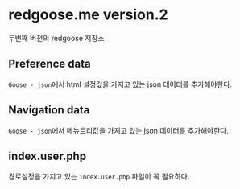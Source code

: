 # redgoose.me version.2

두번째 버전의 redgoose 저장소


## Preference data
`Goose - json`에서 html 설정값을 가지고 있는 json 데이터를 추가해야한다.


## Navigation data
`Goose - json`에서 메뉴트리값을 가지고 있는 json 데이터를 추가해야한다.


## index.user.php
경로설정을 가지고 있는 `index.user.php` 파일이 꼭 필요하다.
